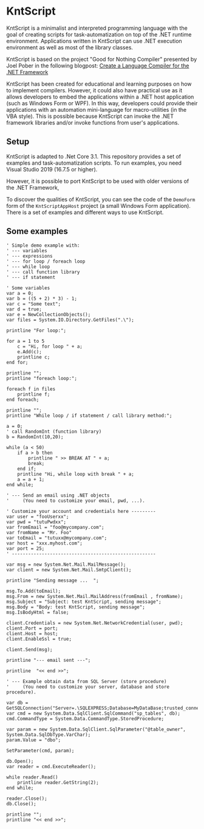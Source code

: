 # KntScript


KntScript is a minimalist and interpreted programming language with the goal of creating scripts for task-automatization on top of the .NET runtime environment. Applications written in KntScript can use .NET execution environment as well as most of the library classes. 

KntScript is based on the project "Good for Nothing Compiler" presented by Joel Pober in the following blogpost: [Create a Language Compiler for the .NET Framework](https://docs.microsoft.com/en-us/archive/msdn-magazine/2008/february/create-a-language-compiler-for-the-net-framework-using-csharp)

KntScript has been created for educational and learning purposes on how to implement compilers. However,  it could also have practical use as it allows developers to embed the applications within a .NET host application (such as Windows Form or WPF). In this way, developers could provide their applications with an automation mini-language for macro-utilities (in the VBA style). This is possible because KntScript can invoke the .NET framework libraries and/or invoke functions from user's applications.

## Setup

KntScript is adapted to .Net Core 3.1.  This repository provides a set of examples and task-automatization scripts. To run examples, you need  Visual Studio 2019 (16.7.5 or higher). 

However, it is possible to port KntScript to be used with older versions of the .NET Framework, 

To discover the qualities of KntScript, you can see the code of the `DemoForm` form of the `KntScriptAppHost` project (a small Windows Form application). There is a set of examples and different ways to use KntScript.

## Some examples


```
' Simple demo example with:
' --- variables
' --- expressions
' --- for loop / foreach loop
' --- while loop
' --- call function library
' --- if statement

' Some variables
var a = 0;
var b = ((5 + 2) * 3) - 1; 
var c = "Some text";
var d = true;
var e = NewCollectionObjects();
var files = System.IO.Directory.GetFiles(".\");

printline "For loop:";

for a = 1 to 5
    c = "Hi, for loop " + a;    
    e.Add(c);
    printline c;
end for;

printline "";
printline "foreach loop:";

foreach f in files
	printline f;
end foreach;

printline "";
printline "While loop / if statement / call library method:";

a = 0;
' call RandomInt (function library)
b = RandomInt(10,20);

while (a < 50)
    if a > b then
        printline " >> BREAK AT " + a;
        break;
    end if;
    printline "Hi, while loop with break " + a;
    a = a + 1;
end while;
```

```
' --- Send an email using .NET objects
'     (You need to customize your email, pwd, ...).

' Customize your account and credentials here ---------
var user = "fooUserxx";
var pwd = "tutuPwdxx";
var fromEmail = "foo@mycompany.com";
var fromName = "Mr. Foo"
var toEmail = "tutuxx@mycompany.com";
var host = "xxx.myhost.com";
var port = 25;
' -----------------------------------------------------

var msg = new System.Net.Mail.MailMessage(); 
var client = new System.Net.Mail.SmtpClient(); 

printline "Sending message ...  ";

msg.To.Add(toEmail);
msg.From = new System.Net.Mail.MailAddress(fromEmail , fromName); 
msg.Subject = "Subject: test KntScript, sending message"; 
msg.Body = "Body: test KntScript, sending message"; 
msg.IsBodyHtml = false;              

client.Credentials = new System.Net.NetworkCredential(user, pwd);
client.Port = port;
client.Host = host;
client.EnableSsl = true;

client.Send(msg);            

printline "--- email sent ---";

printline  "<< end >>";
```

```
' --- Example obtain data from SQL Server (store procedure)
'     (You need to customize your server, database and store procedure).

var db = GetSQLConnection("Server=.\SQLEXPRESS;Database=MyDataBase;trusted_connection=Yes");
var cmd = new System.Data.SqlClient.SqlCommand("sp_tables", db);
cmd.CommandType = System.Data.CommandType.StoredProcedure;

var param = new System.Data.SqlClient.SqlParameter("@table_owner", System.Data.SqlDbType.VarChar);
param.Value = "dbo";

SetParameter(cmd, param);

db.Open();
var reader = cmd.ExecuteReader();

while reader.Read()                        
	printline reader.GetString(2);
end while;

reader.Close();
db.Close();

printline "";		
printline "<< end >>";
```

